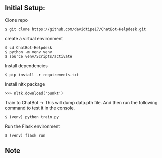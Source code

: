 ## Initial Setup:

Clone repo

```
$ git clone https://github.com/davidtipe17/ChatBot-Helpdesk.git
```

create a virtual environment

```
$ cd ChatBot-Helpdesk
$ python -m venv venv
$ source venv/Scripts/activate
```

Install dependencies

```
$ pip install -r requirements.txt
```

Install nltk package

```
>>> nltk.download('punkt')
```

Train to ChatBot ->
This will dump data.pth file. And then run
the following command to test it in the console.

```
$ (venv) python train.py
```

Run the Flask environment

```
$ (venv) flask run
```

## Note
